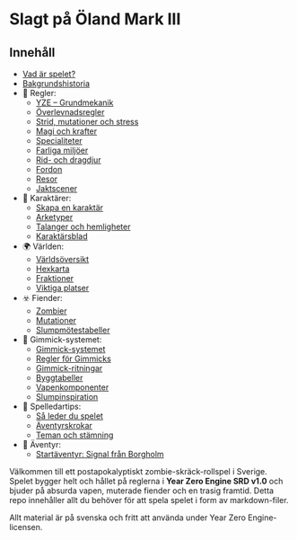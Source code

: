 # Slagt på Öland Mark III

## Innehåll

- [Vad är spelet?](intro/what-is-the-game.md)
- [Bakgrundshistoria](intro/backstory.md)
- 📜 Regler:
  - [YZE – Grundmekanik](rules/yze-core.md)
  - [Överlevnadsregler](rules/survival-rules.md)
  - [Strid, mutationer och stress](rules/combat-mutation-stress.md)
  - [Magi och krafter](rules/magic.md)
  - [Specialiteter](rules/specialties.md)
  - [Farliga miljöer](rules/hazards.md)
  - [Rid- och dragdjur](rules/mounts.md)
  - [Fordon](rules/vehicles.md)
  - [Resor](Chapter_6_Travel.md)
  - [Jaktscener](rules/chases.md)
- 🧍 Karaktärer:
  - [Skapa en karaktär](characters/character-creation.md)
  - [Arketyper](characters/archetypes.md)
  - [Talanger och hemligheter](characters/talents-and-secrets.md)
  - [Karaktärsblad](characters/character-sheet.md)
- 🌍 Världen:
  - [Världsöversikt](setting/world-overview.md)
  - [Hexkarta](setting/hex-map-description.md)
  - [Fraktioner](setting/factions.md)
  - [Viktiga platser](setting/key-locations.md)
- ☣️ Fiender:
  - [Zombier](threats/zombies.md)
  - [Mutationer](threats/mutations.md)
  - [Slumpmötestabeller](threats/encounter-tables.md)
- 🔧 Gimmick-systemet:
  - [Gimmick-systemet](gimmick/introduction.md)
  - [Regler för Gimmicks](gimmick/gimmick-rules.md)
  - [Gimmick-ritningar](gimmick/blueprints.md)
  - [Byggtabeller](gimmick/crafting-tables.md)
  - [Vapenkomponenter](gimmick/weapon-parts.md)
  - [Slumpinspiration](gimmick/random-inspiration.md)
- 🎲 Spelledartips:
  - [Så leder du spelet](gm-guide/how-to-run.md)
  - [Äventyrskrokar](gm-guide/adventure-hooks.md)
  - [Teman och stämning](gm-guide/themes-and-mood.md)
- 🧪 Äventyr:
  - [Startäventyr: Signal från Borgholm](adventures/starter-adventure.md)

Välkommen till ett postapokalyptiskt zombie-skräck-rollspel i Sverige. Spelet bygger helt och hållet på reglerna i **Year Zero Engine SRD v1.0** och bjuder på absurda vapen, muterade fiender och en trasig framtid. Detta repo innehåller allt du behöver för att spela spelet i form av markdown-filer.

Allt material är på svenska och fritt att använda under Year Zero Engine-licensen.

